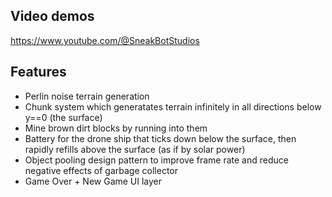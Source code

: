 ## Video demos

https://www.youtube.com/@SneakBotStudios

## Features

* Perlin noise terrain generation
* Chunk system which generatates terrain infinitely in all directions below y==0 (the surface)
* Mine brown dirt blocks by running into them
* Battery for the drone ship that ticks down below the surface, then rapidly refills above the surface (as if by solar power)
* Object pooling design pattern to improve frame rate and reduce negative effects of garbage collector
* Game Over + New Game UI layer
